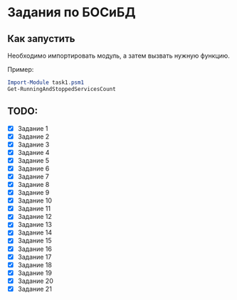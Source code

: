 # Задания по БОСиБД

## Как запустить
Необходимо импортировать модуль, а затем вызвать нужную функцию. 

Пример:
```powershell
Import-Module task1.psm1
Get-RunningAndStoppedServicesCount
```

## TODO:
- [x] Задание 1
- [x] Задание 2
- [x] Задание 3
- [x] Задание 4
- [x] Задание 5
- [x] Задание 6
- [x] Задание 7
- [x] Задание 8
- [x] Задание 9
- [x] Задание 10
- [x] Задание 11
- [x] Задание 12
- [x] Задание 13
- [x] Задание 14
- [x] Задание 15
- [x] Задание 16
- [x] Задание 17
- [x] Задание 18
- [x] Задание 19
- [x] Задание 20
- [x] Задание 21
